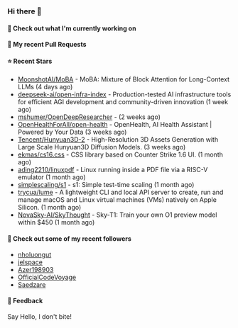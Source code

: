 ### Hi there 👋

#### 👷 Check out what I'm currently working on

#### 🔨 My recent Pull Requests


#### ⭐ Recent Stars

- [MoonshotAI/MoBA](https://github.com/MoonshotAI/MoBA) - MoBA: Mixture of Block Attention for Long-Context LLMs (4 days ago)
- [deepseek-ai/open-infra-index](https://github.com/deepseek-ai/open-infra-index) - Production-tested AI infrastructure tools for efficient AGI development and community-driven innovation (1 week ago)
- [mshumer/OpenDeepResearcher](https://github.com/mshumer/OpenDeepResearcher) -  (2 weeks ago)
- [OpenHealthForAll/open-health](https://github.com/OpenHealthForAll/open-health) - OpenHealth, AI Health Assistant | Powered by Your Data (3 weeks ago)
- [Tencent/Hunyuan3D-2](https://github.com/Tencent/Hunyuan3D-2) - High-Resolution 3D Assets Generation with Large Scale Hunyuan3D Diffusion Models. (3 weeks ago)
- [ekmas/cs16.css](https://github.com/ekmas/cs16.css) - CSS library based on Counter Strike 1.6 UI. (1 month ago)
- [ading2210/linuxpdf](https://github.com/ading2210/linuxpdf) - Linux running inside a PDF file via a RISC-V emulator (1 month ago)
- [simplescaling/s1](https://github.com/simplescaling/s1) - s1: Simple test-time scaling (1 month ago)
- [trycua/lume](https://github.com/trycua/lume) - A lightweight CLI and local API server to create, run and manage macOS and Linux virtual machines (VMs) natively on Apple Silicon. (1 month ago)
- [NovaSky-AI/SkyThought](https://github.com/NovaSky-AI/SkyThought) - Sky-T1: Train your own O1 preview model within $450 (1 month ago)

#### 👯 Check out some of my recent followers

- [nholuongut](https://github.com/nholuongut)
- [jelspace](https://github.com/jelspace)
- [Azer198903](https://github.com/Azer198903)
- [OfficialCodeVoyage](https://github.com/OfficialCodeVoyage)
- [Saedzare](https://github.com/Saedzare)

#### 💬 Feedback

Say Hello, I don't bite!